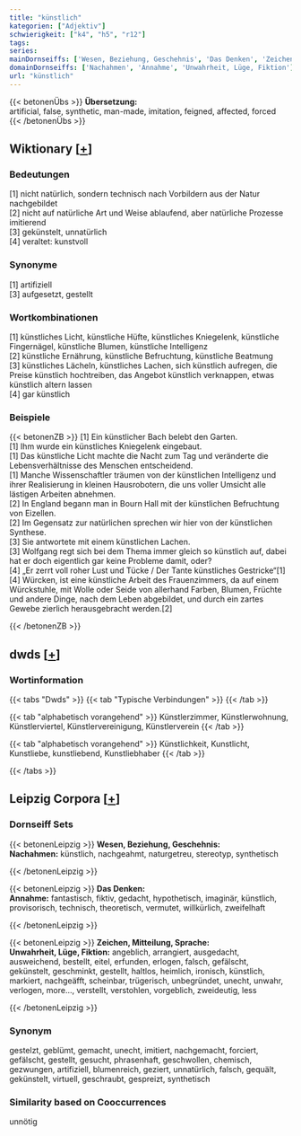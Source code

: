 ```yaml
---
title: "künstlich"
kategorien: ["Adjektiv"]
schwierigkeit: ["k4", "h5", "r12"]
tags:
series:
mainDornseiffs: ['Wesen, Beziehung, Geschehnis', 'Das Denken', 'Zeichen, Mitteilung, Sprache']
domainDornseiffs: ['Nachahmen', 'Annahme', 'Unwahrheit, Lüge, Fiktion']
url: "künstlich"
---
```


{{< betonenÜbs >}}
**Übersetzung:**  
artificial, false, synthetic, man-made, imitation, feigned, affected, forced  
{{< /betonenÜbs >}}

## Wiktionary [[+](https://de.wiktionary.org/wiki/künstlich)]

### Bedeutungen
[1] nicht natürlich, sondern technisch nach Vorbildern aus der Natur nachgebildet  
[2] nicht auf natürliche Art und Weise ablaufend, aber natürliche Prozesse imitierend  
[3] gekünstelt, unnatürlich  
[4] veraltet: kunstvoll  

### Synonyme
[1] artifiziell  
[3] aufgesetzt, gestellt  

### Wortkombinationen
[1] künstliches Licht, künstliche Hüfte, künstliches Kniegelenk, künstliche Fingernägel, künstliche Blumen, künstliche Intelligenz  
[2] künstliche Ernährung, künstliche Befruchtung, künstliche Beatmung  
[3] künstliches Lächeln, künstliches Lachen, sich künstlich aufregen, die Preise künstlich hochtreiben, das Angebot künstlich verknappen, etwas künstlich altern lassen  
[4] gar künstlich  

### Beispiele
{{< betonenZB >}}
[1] Ein künstlicher Bach belebt den Garten.  
[1] Ihm wurde ein künstliches Kniegelenk eingebaut.  
[1] Das künstliche Licht machte die Nacht zum Tag und veränderte die Lebensverhältnisse des Menschen entscheidend.  
[1] Manche Wissenschaftler träumen von der künstlichen Intelligenz und ihrer Realisierung in kleinen Hausrobotern, die uns voller Umsicht alle lästigen Arbeiten abnehmen.  
[2] In England begann man in Bourn Hall mit der künstlichen Befruchtung von Eizellen.  
[2] Im Gegensatz zur natürlichen sprechen wir hier von der künstlichen Synthese.  
[3] Sie antwortete mit einem künstlichen Lachen.  
[3] Wolfgang regt sich bei dem Thema immer gleich so künstlich auf, dabei hat er doch eigentlich gar keine Probleme damit, oder?  
[4] „Er zerrt voll roher Lust und Tücke / Der Tante künstliches Gestricke“[1]  
[4] Würcken, ist eine künstliche Arbeit des Frauenzimmers, da auf einem Würckstuhle, mit Wolle oder Seide von allerhand Farben, Blumen, Früchte und andere Dinge, nach dem Leben abgebildet, und durch ein zartes Gewebe zierlich herausgebracht werden.[2]  

{{< /betonenZB >}}


## dwds [[+](https://www.dwds.de/wb/künstlich)]

### Wortinformation
{{< tabs "Dwds" >}}
{{< tab "Typische Verbindungen" >}}
{{< /tab >}}

{{< tab "alphabetisch vorangehend" >}}
Künstlerzimmer, Künstlerwohnung, Künstlerviertel, Künstlervereinigung, Künstlerverein
{{< /tab >}}

{{< tab "alphabetisch vorangehend" >}}
Künstlichkeit, Kunstlicht, Kunstliebe, kunstliebend, Kunstliebhaber
{{< /tab >}}

{{< /tabs >}}

## Leipzig Corpora [[+](https://corpora.uni-leipzig.de/en/res?word=künstlich&corpusId=deu_newscrawl-public_2018)]

### Dornseiff Sets
{{< betonenLeipzig >}}
**Wesen, Beziehung, Geschehnis:**  
**Nachahmen:** künstlich, nachgeahmt, naturgetreu, stereotyp, synthetisch  

{{< /betonenLeipzig >}}


{{< betonenLeipzig >}}
**Das Denken:**  
**Annahme:** fantastisch, fiktiv, gedacht, hypothetisch, imaginär, künstlich, provisorisch, technisch, theoretisch, vermutet, willkürlich, zweifelhaft  

{{< /betonenLeipzig >}}


{{< betonenLeipzig >}}
**Zeichen, Mitteilung, Sprache:**  
**Unwahrheit, Lüge, Fiktion:** angeblich, arrangiert, ausgedacht, ausweichend, bestellt, eitel, erfunden, erlogen, falsch, gefälscht, gekünstelt, geschminkt, gestellt, haltlos, heimlich, ironisch, künstlich, markiert, nachgeäfft, scheinbar, trügerisch, unbegründet, unecht, unwahr, verlogen, more..., verstellt, verstohlen, vorgeblich, zweideutig, less  

{{< /betonenLeipzig >}}

### Synonym
gestelzt, geblümt, gemacht, unecht, imitiert, nachgemacht, forciert, gefälscht, gestellt, gesucht, phrasenhaft, geschwollen, chemisch, gezwungen, artifiziell, blumenreich, geziert, unnatürlich, falsch, gequält, gekünstelt, virtuell, geschraubt, gespreizt, synthetisch


### Similarity based on Cooccurrences
unnötig

